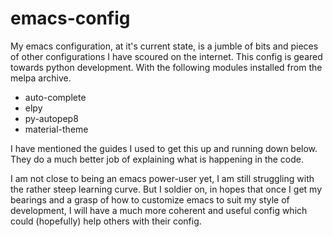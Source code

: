 # emacs-config

My emacs configuration, at it's current state, is a jumble of bits and pieces of other configurations I have scoured on the internet.
This config is geared towards python development. With the following modules installed from the melpa archive.
- auto-complete
- elpy
- py-autopep8
- material-theme

I have mentioned the guides I used to get this up and running down below. They do a much better job of explaining what is happening in
the code. 

I am not close to being an emacs power-user yet, I am still struggling with the rather steep learning curve. But I soldier on, 
in hopes that once I get my bearings and a grasp of how to customize emacs to suit my style of development, I will have a much more 
coherent and useful config which could (hopefully) help others with their config.

